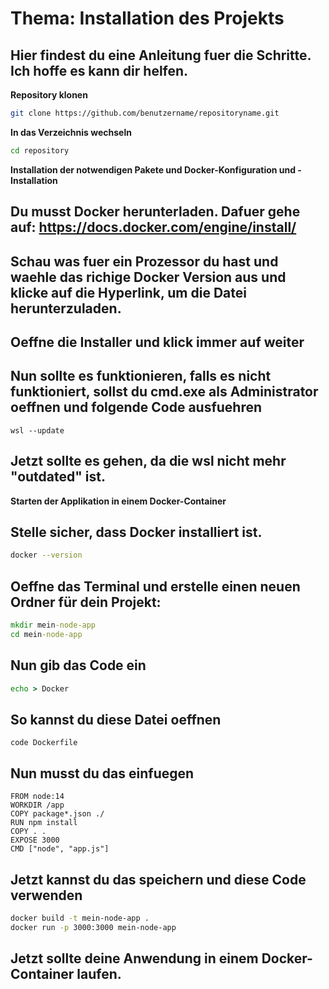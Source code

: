 # Thema: Installation des Projekts

## Hier findest du eine Anleitung fuer die Schritte. Ich hoffe es kann dir helfen.

**Repository klonen**
```bash
git clone https://github.com/benutzername/repositoryname.git
```

**In das Verzeichnis wechseln**
```bash
cd repository
```

**Installation der notwendigen Pakete und Docker-Konfiguration und -Installation**
## Du musst Docker herunterladen. Dafuer gehe auf: https://docs.docker.com/engine/install/
## Schau was fuer ein Prozessor du hast und waehle das richige Docker Version aus und klicke auf die Hyperlink, um die Datei herunterzuladen. 
## Oeffne die Installer und klick immer auf weiter
## Nun sollte es funktionieren, falls es nicht funktioniert, sollst du cmd.exe als Administrator oeffnen und folgende Code ausfuehren
```
wsl --update
```
## Jetzt sollte es gehen, da die wsl nicht mehr "outdated" ist.

**Starten der Applikation in einem Docker-Container**
## Stelle sicher, dass Docker installiert ist.
```bash
docker --version
```

## Oeffne das Terminal und erstelle einen neuen Ordner für dein Projekt:
```cmd
mkdir mein-node-app
cd mein-node-app
```
## Nun gib das Code ein
```cmd
echo > Docker
```
## So kannst du diese Datei oeffnen
```
code Dockerfile
```
## Nun musst du das einfuegen
```VS Code
FROM node:14
WORKDIR /app
COPY package*.json ./
RUN npm install
COPY . .
EXPOSE 3000
CMD ["node", "app.js"]
```
## Jetzt kannst du das speichern und diese Code verwenden
```bash
docker build -t mein-node-app .
docker run -p 3000:3000 mein-node-app
```

## Jetzt sollte deine Anwendung in einem Docker-Container laufen.






